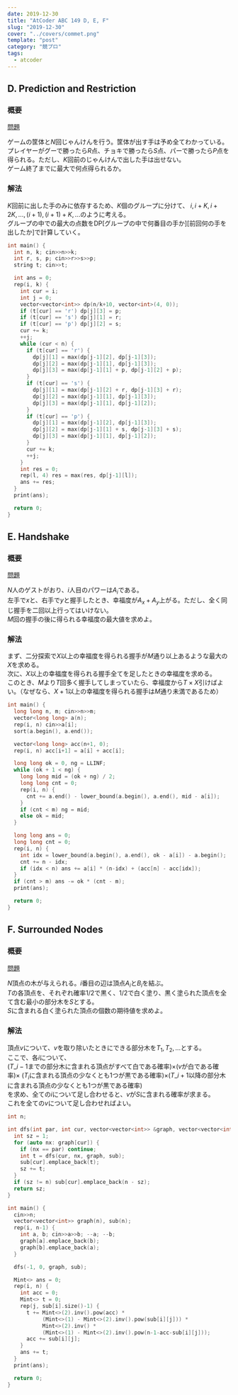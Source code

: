 ```yaml
---
date: 2019-12-30
title: "AtCoder ABC 149 D, E, F"
slug: "2019-12-30"
cover: "../covers/commet.png"
template: "post"
category: "競プロ"
tags:
  - atcoder
---
```


## D. Prediction and Restriction

### 概要

[問題](https://atcoder.jp/contests/abc149/tasks/abc149_d)

ゲームの筐体と$N$回じゃんけんを行う。筐体が出す手は予め全てわかっている。  
プレイヤーがグーで勝ったら$R$点、チョキで勝ったら$S$点、パーで勝ったら$P$点を得られる。ただし、$K$回前のじゃんけんで出した手は出せない。  
ゲーム終了までに最大で何点得られるか。

### 解法

$K$回前に出した手のみに依存するため、$K$個のグループに分けて、
$i, i+K, i+2K, ... , (i+1), (i+1)+K, ...$のように考える。  
グループの中での最大の点数をDP[グループの中で何番目の手か][前回何の手を出したか]で計算していく。

```cpp
int main() {
  int n, k; cin>>n>>k;
  int r, s, p; cin>>r>>s>>p;
  string t; cin>>t;

  int ans = 0;
  rep(i, k) {
    int cur = i;
    int j = 0;
    vector<vector<int>> dp(n/k+10, vector<int>(4, 0));
    if (t[cur] == 'r') dp[j][3] = p;
    if (t[cur] == 's') dp[j][1] = r;
    if (t[cur] == 'p') dp[j][2] = s;
    cur += k;
    ++j;
    while (cur < n) {
      if (t[cur] == 'r') {
        dp[j][1] = max(dp[j-1][2], dp[j-1][3]);
        dp[j][2] = max(dp[j-1][1], dp[j-1][3]);
        dp[j][3] = max(dp[j-1][1] + p, dp[j-1][2] + p);
      }
      if (t[cur] == 's') {
        dp[j][1] = max(dp[j-1][2] + r, dp[j-1][3] + r);
        dp[j][2] = max(dp[j-1][1], dp[j-1][3]);
        dp[j][3] = max(dp[j-1][1], dp[j-1][2]);
      }
      if (t[cur] == 'p') {
        dp[j][1] = max(dp[j-1][2], dp[j-1][3]);
        dp[j][2] = max(dp[j-1][1] + s, dp[j-1][3] + s);
        dp[j][3] = max(dp[j-1][1], dp[j-1][2]);
      }
      cur += k;
      ++j;
    }
    int res = 0;
    rep(l, 4) res = max(res, dp[j-1][l]);
    ans += res;
  }
  print(ans);

  return 0;
}
```

## E. Handshake

### 概要

[問題](https://atcoder.jp/contests/abc149/tasks/abc149_e)

$N$人のゲストがおり、$i$人目のパワーは$A_i$である。  
左手で$x$と、右手で$y$と握手したとき、幸福度が$A_x+A_y$上がる。ただし、全く同じ握手を二回以上行ってはいけない。  
$M$回の握手の後に得られる幸福度の最大値を求めよ。

### 解法

まず、二分探索で$X$以上の幸福度を得られる握手が$M$通り以上あるような最大の$X$を求める。  
次に、$X$以上の幸福度を得られる握手全てを足したときの幸福度を求める。  
このとき、$M$より$T$回多く握手してしまっていたら、幸福度から$T \times X$引けばよい。（なぜなら、$X+1$以上の幸福度を得られる握手は$M$通り未満であるため）

```cpp
int main() {
  long long n, m; cin>>n>>m;
  vector<long long> a(n);
  rep(i, n) cin>>a[i];
  sort(a.begin(), a.end());

  vector<long long> acc(n+1, 0);
  rep(i, n) acc[i+1] = a[i] + acc[i];

  long long ok = 0, ng = LLINF;
  while (ok + 1 < ng) {
    long long mid = (ok + ng) / 2;
    long long cnt = 0;
    rep(i, n) {
      cnt += a.end() - lower_bound(a.begin(), a.end(), mid - a[i]);
    }
    if (cnt < m) ng = mid;
    else ok = mid;
  }

  long long ans = 0;
  long long cnt = 0;
  rep(i, n) {
    int idx = lower_bound(a.begin(), a.end(), ok - a[i]) - a.begin();
    cnt += n - idx;
    if (idx < n) ans += a[i] * (n-idx) + (acc[n] - acc[idx]);
  }
  if (cnt > m) ans -= ok * (cnt - m);
  print(ans);

  return 0;
}
```

## F. Surrounded Nodes

### 概要

[問題](https://atcoder.jp/contests/abc149/tasks/abc149_f)

$N$頂点の木が与えられる。$i$番目の辺は頂点$A_i$と$B_i$を結ぶ。  
$T$の各頂点を、それぞれ確率$1 / 2$で黒く、$1 / 2$で白く塗り、黒く塗られた頂点を全て含む最小の部分木を$S$とする。  
$S$に含まれる白く塗られた頂点の個数の期待値を求めよ。

### 解法

頂点$v$について、$v$を取り除いたときにできる部分木を$T_1, T_2, ...$とする。  
ここで、各$i$について、  
($T\_{i-1}$までの部分木に含まれる頂点がすべて白である確率)×($v$が白である確率)×
($T_i$に含まれる頂点の少なくとも1つが黒である確率)×($T\_{i+1}$以降の部分木に含まれる頂点の少なくとも1つが黒である確率)  
を求め、全ての$i$について足し合わせると、$v$が$S$に含まれる確率が求まる。  
これを全ての$v$について足し合わせればよい。

```cpp
int n;

int dfs(int par, int cur, vector<vector<int>> &graph, vector<vector<int>> &sub) {
  int sz = 1;
  for (auto nx: graph[cur]) {
    if (nx == par) continue;
    int t = dfs(cur, nx, graph, sub);
    sub[cur].emplace_back(t);
    sz += t;
  }
  if (sz != n) sub[cur].emplace_back(n - sz);
  return sz;
}

int main() {
  cin>>n;
  vector<vector<int>> graph(n), sub(n);
  rep(i, n-1) {
    int a, b; cin>>a>>b; --a; --b;
    graph[a].emplace_back(b);
    graph[b].emplace_back(a);
  }

  dfs(-1, 0, graph, sub);

  Mint<> ans = 0;
  rep(i, n) {
    int acc = 0;
    Mint<> t = 0;
    rep(j, sub[i].size()-1) {
      t += Mint<>(2).inv().pow(acc) *
           (Mint<>(1) - Mint<>(2).inv().pow(sub[i][j])) *
           Mint<>(2).inv() *
           (Mint<>(1) - Mint<>(2).inv().pow(n-1-acc-sub[i][j]));
      acc += sub[i][j];
    }
    ans += t;
  }
  print(ans);

  return 0;
}
```
